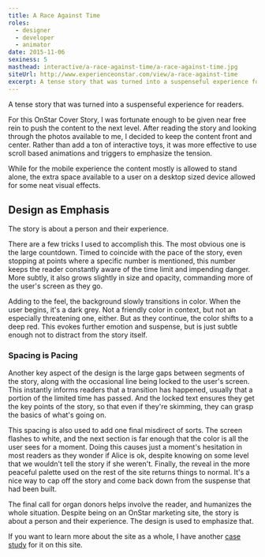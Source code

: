 ```yaml
---
title: A Race Against Time
roles:
  - designer
  - developer
  - animator
date: 2015-11-06
sexiness: 5
masthead: interactive/a-race-against-time/a-race-against-time.jpg
siteUrl: http://www.experienceonstar.com/view/a-race-against-time
excerpt: A tense story that was turned into a suspenseful experience for readers.
---
```


<p class="lead-in">A tense story that was turned into a suspenseful experience for readers.</p>

For this OnStar Cover Story, I was fortunate enough to be given near free rein to push the content to the next level.  After reading the story and looking through the photos available to me, I decided to keep the content front and center.  Rather than add a ton of interactive toys, it was more effective to use scroll based animations and triggers to emphasize the tension.

While for the mobile experience the content mostly is allowed to stand alone, the extra space available to a user on a desktop sized device allowed for some neat visual effects.

## Design as Emphasis

<aside class="pull-quote right halftone drop">
  <p>The story is about a person and their experience.</p>
</aside>

There are a few tricks I used to accomplish this. The most obvious one is the large countdown. Timed to coincide with the pace of the story, even stopping at points where a specific number is mentioned, this number keeps the reader constantly aware of the time limit and impending danger. More subtly, it also grows slightly in size and opacity, commanding more of the user's screen as they go.

Adding to the feel, the background slowly transitions in color. When the user begins, it's a dark grey. Not a friendly color in context, but not an especially threatening one, either. But as they continue, the color shifts to a deep red. This evokes further emotion and suspense, but is just subtle enough not to distract from the story itself.

### Spacing is Pacing

Another key aspect of the design is the large gaps between segments of the story, along with the occasional line being locked to the user's screen.  This instantly informs readers that a transition has happened, usually that a portion of the limited time has passed.  And the locked text ensures they get the key points of the story, so that even if they're skimming, they can grasp the basics of what's going on.

This spacing is also used to add one final misdirect of sorts. The screen flashes to white, and the next section is far enough that the color is all the user sees for a moment. Doing this causes just a moment's hesitation in most readers as they wonder if Alice is ok, despite knowing on some level that we wouldn't tell the story if she weren't. Finally, the reveal in the more peaceful palette used on the rest of the site returns things to normal. It's a nice way to cap off the story and come back down from the suspense that had been built.

The final call for organ donors helps involve the reader, and humanizes the whole situation. Despite being on an OnStar marketing site, the story is about a person and their experience. The design is used to emphasize that.

<div class="lead-in">
  <p>If you want to learn more about the site as a whole, I have another <a href="/interactive/experience-onstar">case study</a> for it on this site.</p>
</div>
